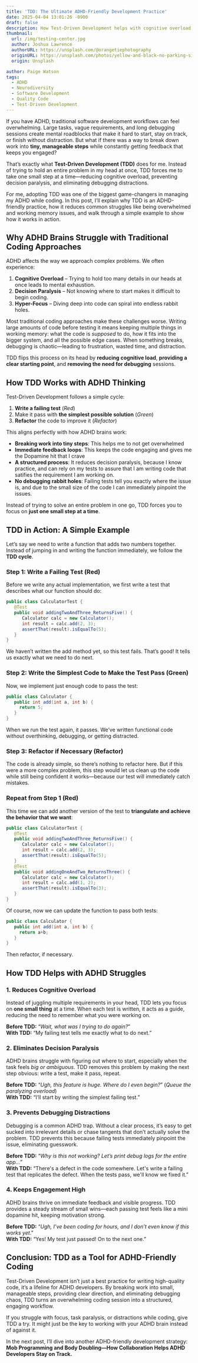 ```yaml
---
title: 'TDD: The Ultimate ADHD-Friendly Development Practice'
date: 2025-04-04 13:01:26 -0900
draft: false
description: How Test-Driven Development helps with cognitive overload, decision paralysis, and debugging distractions.
thumbnail:
  url: /img/testing-center.jpg
  author: Joshua Lawrence
  authorURL: https://unsplash.com/@orangetiephotography
  originURL: https://unsplash.com/photos/yellow-and-black-no-parking-sign-KlQE824pwxs
  origin: Unsplash

author: Paige Watson
tags:
  - ADHD
  - Neurodiversity
  - Software Development
  - Quality Code
  - Test-Driven Development
---
```


If you have ADHD, traditional software development workflows can feel overwhelming. Large tasks, vague requirements, and
long debugging sessions create mental roadblocks that make it hard to start, stay on track, or finish without
distraction. But what if there was a way to break down work into **tiny, manageable steps** while constantly getting
feedback that keeps you engaged?

That’s exactly what **Test-Driven Development (TDD)** does for me. Instead of trying to hold an entire problem in my
head at
once, TDD forces me to take one small step at a time—reducing cognitive overload, preventing decision paralysis, and
eliminating debugging distractions.

For me, adopting TDD was one of the biggest game-changers in managing my ADHD while coding. In this post, I’ll explain
why TDD is an ADHD-friendly practice, how it reduces common struggles like being overwhelmed and working memory issues,
and walk through a simple example to show how it works in action.

## Why ADHD Brains Struggle with Traditional Coding Approaches

ADHD affects the way we approach complex problems. We often experience:

1. **Cognitive Overload** – Trying to hold too many details in our heads at once leads to mental exhaustion.
2. **Decision Paralysis** – Not knowing where to start makes it difficult to begin coding.
3. **Hyper-Focus** – Diving deep into code can spiral into endless rabbit holes.

Most traditional coding approaches make these challenges worse. Writing large amounts of code before testing it means
keeping multiple things in working memory: what the code is _supposed_ to do, how it fits into the bigger system, and
all
the possible edge cases. When something breaks, debugging is chaotic—leading to frustration, wasted time, and
distraction.

TDD flips this process on its head by **reducing cognitive load**, **providing a clear starting point**, and
**removing the need for debugging** sessions.

## How TDD Works with ADHD Thinking

Test-Driven Development follows a simple cycle:

1. **Write a failing test** (_Red_)
2. Make it pass with **the simplest possible solution** (_Green_)
3. **Refactor** the code to improve it (_Refactor_)

This aligns perfectly with how ADHD brains work:

- **Breaking work into tiny steps**: This helps me to not get overwhelmed
- **Immediate feedback loops**: This keeps the code engaging and gives me the Dopamine hit that I crave
- **A structured process**: It reduces decision paralysis, because I know practice, and can rely on my tests to assure
  that I am writing code that satifies the requirement I am working on.
- **No debugging rabbit holes**: Failing tests tell you exactly where the issue is, and due to the small size of the
  code I can immediately pinpoint the issues.

Instead of trying to solve an entire problem in one go, TDD forces you to focus on **just one small step at a time**.

## TDD in Action: A Simple Example

Let’s say we need to write a function that adds two numbers together. Instead of jumping in and writing the function
immediately, we follow the **TDD cycle**.

### Step 1: Write a Failing Test (Red)

Before we write any actual implementation, we first write a test that describes what our function should do:

```java
public class CalculatorTest {
   @Test
   public void addingTwoAndThree_ReturnsFive() {
      Calculator calc = new Calculator();
      int result = calc.add(2, 3);
      assertThat(result).isEqualTo(5);
   }
}
```

We haven’t written the add method yet, so this test fails. That’s good! It tells us exactly what we need to do next.

### Step 2: Write the Simplest Code to Make the Test Pass (Green)

Now, we implement just enough code to pass the test:

```java
public class Calculator {
   public int add(int a, int b) {
     return 5;
   }
}
```

When we run the test again, it passes. We’ve written functional code without overthinking, debugging, or getting
distracted.

### Step 3: Refactor if Necessary (Refactor)

The code is already simple, so there’s nothing to refactor here. But if this were a more complex problem, this step
would let us clean up the code while still being confident it works—because our test will immediately catch mistakes.

### Repeat from Step 1 (Red)

This time we can add another version of the test to **triangulate and achieve the behavior that we want**:

```java
public class CalculatorTest {
   @Test
   public void addingTwoAndThree_ReturnsFive() {
      Calculator calc = new Calculator();
      int result = calc.add(2, 3);
      assertThat(result).isEqualTo(5);
   }
   @Test
   public void addingOneAndTwo_ReturnsThree() {
      Calculator calc = new Calculator();
      int result = calc.add(1, 2);
      assertThat(result).isEqualTo(3);
   }
}
```

Of course, now we can update the function to pass both tests:

```java
public class Calculator {
   public int add(int a, int b) {
     return a+b;
   }
}
```

Then refactor, if necessary.

## How TDD Helps with ADHD Struggles

### 1. Reduces Cognitive Overload

Instead of juggling multiple requirements in your head, TDD lets you focus on **one small thing** at a time. When each
test is written, it acts as a guide, reducing the need to remember what you were working on.

**Before TDD:** “_Wait, what was I trying to do again?_”  
**With TDD:** “My failing test tells me exactly what to do next.”

### 2. Eliminates Decision Paralysis

ADHD brains struggle with figuring out where to start, especially when the task feels _big or ambiguous_. TDD removes
this problem by making the next step obvious: write a test, make it pass, repeat.

**Before TDD:** “_Ugh, this feature is huge. Where do I even begin?_” (_Queue the paralyzing overload_)  
**With TDD:** “I’ll start by writing the simplest failing test.”

### 3. Prevents Debugging Distractions

Debugging is a common ADHD trap. Without a clear process, it’s easy to get sucked into irrelevant details or chase
tangents that don’t actually solve the problem. TDD prevents this because failing tests immediately pinpoint the
issue, eliminating guesswork.

**Before TDD:** “_Why is this not working? Let’s print debug logs for the entire app…_”  
**With TDD:** “There's a defect in the code somewhere. Let's write a failing test that replicates the defect. When the
tests pass, we'll know we fixed it.”

### 4. Keeps Engagement High

ADHD brains thrive on immediate feedback and visible progress. TDD provides a steady stream of small wins—each
passing test feels like a mini dopamine hit, keeping motivation strong.

**Before TDD:** “_Ugh, I’ve been coding for hours, and I don’t even know if this works yet_.”  
**With TDD:** “Yes! My test just passed! On to the next one.”

## Conclusion: TDD as a Tool for ADHD-Friendly Coding

Test-Driven Development isn’t just a best practice for writing high-quality code, it’s a lifeline for ADHD developers. By
breaking work into small, manageable steps, providing clear direction, and eliminating debugging chaos, TDD turns an
overwhelming coding session into a structured, engaging workflow.

If you struggle with focus, task paralysis, or distractions while coding, give TDD a try. It might just be the key to
working with your ADHD brain instead of against it.

In the next post, I’ll dive into another ADHD-friendly development strategy:
**Mob Programming and Body Doubling—How Collaboration Helps ADHD Developers Stay on Track.**
